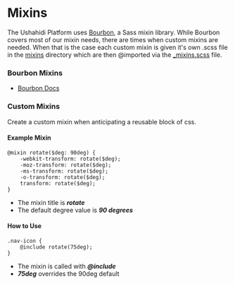 # Mixins

The Ushahidi Platform uses [Bourbon](http://bourbon.io/), a Sass mixin library. While Bourbon covers most of our mixin needs, there are times when custom mixins are needed. When that is the case each custom mixin is given it's own .scss file in the [mixins](https://github.com/ushahidi/platform-pattern-library/tree/gh-pages/assets/sass/utils/mixins) directory which are then @imported via the [\_mixins.scss](https://github.com/ushahidi/platform-pattern-library/blob/gh-pages/assets/sass/utils/_mixins.scss) file.

### Bourbon Mixins

* [Bourbon Docs](http://bourbon.io/docs/)

### Custom Mixins

Create a custom mixin when anticipating a reusable block of css.

#### Example Mixin

```text
@mixin rotate($deg: 90deg) {
    -webkit-transform: rotate($deg);
    -moz-transform: rotate($deg);
    -ms-transform: rotate($deg);
    -o-transform: rotate($deg);
    transform: rotate($deg);
}
```

* The mixin title is _**rotate**_
* The default degree value is _**90 degrees**_

#### How to Use

```text
.nav-icon {
    @include rotate(75deg);
}
```

* The mixin is called with _**@include**_
* _**75deg**_ overrides the 90deg default



